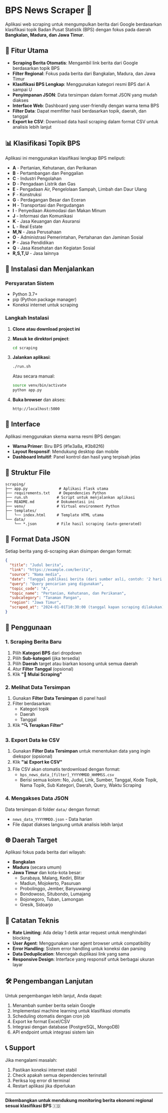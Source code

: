 # BPS News Scraper 📰

Aplikasi web scraping untuk mengumpulkan berita dari Google berdasarkan klasifikasi topik Badan Pusat Statistik (BPS) dengan fokus pada daerah **Bangkalan, Madura, dan Jawa Timur**.

## 🎯 Fitur Utama

- **Scraping Berita Otomatis**: Mengambil link berita dari Google berdasarkan topik BPS
- **Filter Regional**: Fokus pada berita dari Bangkalan, Madura, dan Jawa Timur  
- **Klasifikasi BPS Lengkap**: Menggunakan kategori resmi BPS dari A sampai U
- **Penyimpanan JSON**: Data tersimpan dalam format JSON yang mudah diakses
- **Interface Web**: Dashboard yang user-friendly dengan warna tema BPS
- **Filter Data**: Dapat memfilter hasil berdasarkan topik, daerah, dan tanggal
- **Export ke CSV**: Download data hasil scraping dalam format CSV untuk analisis lebih lanjut

## 📊 Klasifikasi Topik BPS

Aplikasi ini menggunakan klasifikasi lengkap BPS meliputi:

- **A** - Pertanian, Kehutanan, dan Perikanan
- **B** - Pertambangan dan Penggalian  
- **C** - Industri Pengolahan
- **D** - Pengadaan Listrik dan Gas
- **E** - Pengadaan Air, Pengelolaan Sampah, Limbah dan Daur Ulang
- **F** - Konstruksi
- **G** - Perdagangan Besar dan Eceran
- **H** - Transportasi dan Pergudangan
- **I** - Penyediaan Akomodasi dan Makan Minum
- **J** - Informasi dan Komunikasi
- **K** - Jasa Keuangan dan Asuransi
- **L** - Real Estate
- **M,N** - Jasa Perusahaan
- **O** - Administrasi Pemerintahan, Pertahanan dan Jaminan Sosial
- **P** - Jasa Pendidikan
- **Q** - Jasa Kesehatan dan Kegiatan Sosial
- **R,S,T,U** - Jasa lainnya

## 🚀 Instalasi dan Menjalankan

### Persyaratan Sistem
- Python 3.7+
- pip (Python package manager)
- Koneksi internet untuk scraping

### Langkah Instalasi

1. **Clone atau download project ini**
2. **Masuk ke direktori project**:
   ```bash
   cd scraping
   ```

3. **Jalankan aplikasi**:
   ```bash
   ./run.sh
   ```
   
   Atau secara manual:
   ```bash
   source venv/bin/activate
   python app.py
   ```

4. **Buka browser** dan akses:
   ```
   http://localhost:5000
   ```

## 🎨 Interface

Aplikasi menggunakan skema warna resmi BPS dengan:
- **Warna Primer**: Biru BPS (#1e3a8a, #3b82f6)
- **Layout Responsif**: Mendukung desktop dan mobile
- **Dashboard Intuitif**: Panel kontrol dan hasil yang terpisah jelas

## 📁 Struktur File

```
scraping/
├── app.py              # Aplikasi Flask utama
├── requirements.txt    # Dependencies Python
├── run.sh             # Script untuk menjalankan aplikasi
├── README.md          # Dokumentasi ini
├── venv/              # Virtual environment Python
├── templates/
│   └── index.html     # Template HTML utama
└── data/
    └── *.json         # File hasil scraping (auto-generated)
```

## 💾 Format Data JSON

Setiap berita yang di-scraping akan disimpan dengan format:

```json
{
  "title": "Judul berita",
  "link": "https://example.com/berita",
  "source": "Nama media",
  "date": "Tanggal publikasi berita (dari sumber asli, contoh: '2 hari yang lalu')",
  "query": "Query pencarian yang digunakan",
  "topic_code": "A",
  "topic_name": "Pertanian, Kehutanan, dan Perikanan", 
  "subcategory": "Tanaman Pangan",
  "region": "Jawa Timur",
  "scraped_at": "2024-01-01T10:30:00 (tanggal kapan scraping dilakukan)"
}
```

## 🔧 Penggunaan

### 1. Scraping Berita Baru
1. Pilih **Kategori BPS** dari dropdown
2. Pilih **Sub-kategori** (jika tersedia)
3. Pilih **Daerah** target atau biarkan kosong untuk semua daerah
4. Atur **Filter Tanggal** (opsional)
5. Klik **"🚀 Mulai Scraping"**

### 2. Melihat Data Tersimpan
1. Gunakan **Filter Data Tersimpan** di panel hasil
2. Filter berdasarkan:
   - Kategori topik
   - Daerah
   - Tanggal
3. Klik **"🔍 Terapkan Filter"**

### 3. Export Data ke CSV
1. Gunakan **Filter Data Tersimpan** untuk menentukan data yang ingin diekspor (opsional)
2. Klik **"📊 Export ke CSV"** 
3. File CSV akan otomatis terdownload dengan format:
   - `bps_news_data_[filter]_YYYYMMDD_HHMMSS.csv`
   - Berisi semua kolom: No, Judul, Link, Sumber, Tanggal, Kode Topik, Nama Topik, Sub Kategori, Daerah, Query, Waktu Scraping

### 4. Mengakses Data JSON
Data tersimpan di folder `data/` dengan format:
- `news_data_YYYYMMDD.json` - Data harian
- File dapat diakses langsung untuk analisis lebih lanjut

## 🌐 Daerah Target

Aplikasi fokus pada berita dari wilayah:
- **Bangkalan**
- **Madura** (secara umum)  
- **Jawa Timur** dan kota-kota besar:
  - Surabaya, Malang, Kediri, Blitar
  - Madiun, Mojokerto, Pasuruan
  - Probolinggo, Jember, Banyuwangi
  - Bondowoso, Situbondo, Lumajang
  - Bojonegoro, Tuban, Lamongan
  - Gresik, Sidoarjo

## 📝 Catatan Teknis

- **Rate Limiting**: Ada delay 1 detik antar request untuk menghindari blocking
- **User Agent**: Menggunakan user agent browser untuk compatibility
- **Error Handling**: Sistem error handling untuk koneksi dan parsing
- **Data Deduplication**: Mencegah duplikasi link yang sama
- **Responsive Design**: Interface yang responsif untuk berbagai ukuran layar

## 🛠️ Pengembangan Lanjutan

Untuk pengembangan lebih lanjut, Anda dapat:
1. Menambah sumber berita selain Google
2. Implementasi machine learning untuk klasifikasi otomatis
3. Scheduling otomatis dengan cron job
4. Export ke format Excel/CSV
5. Integrasi dengan database (PostgreSQL, MongoDB)
6. API endpoint untuk integrasi sistem lain

## 📞 Support

Jika mengalami masalah:
1. Pastikan koneksi internet stabil
2. Check apakah semua dependencies terinstall
3. Periksa log error di terminal
4. Restart aplikasi jika diperlukan

---

**Dikembangkan untuk mendukung monitoring berita ekonomi regional sesuai klasifikasi BPS** 🇮🇩

